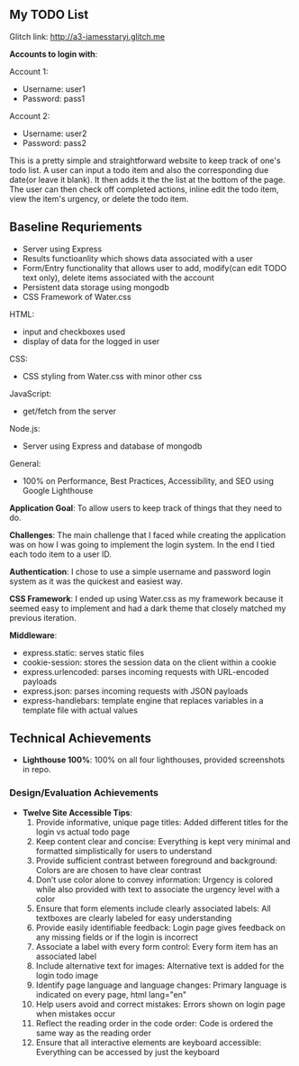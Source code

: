 ## My TODO List

Glitch link: http://a3-jamesstaryi.glitch.me

**Accounts to login with**:

Account 1:
- Username: user1
- Password: pass1

Account 2:
- Username: user2
- Password: pass2

This is a pretty simple and straightforward website to keep track of one's todo list. A user can input a todo item and also the corresponding due date(or leave it blank). It then adds it the the list at the bottom of the page. The user can then check off completed actions, inline edit the todo item, view the item's urgency, or delete the todo item.

## Baseline Requriements
- Server using Express
- Results functioanlity which shows data associated with a user
- Form/Entry functionality that allows user to add, modify(can edit TODO text only), delete items associated with the account
- Persistent data storage using mongodb
- CSS Framework of Water.css

HTML:
- input and checkboxes used
- display of data for the logged in user

CSS:
- CSS styling from Water.css with minor other css

JavaScript:
- get/fetch from the server

Node.js:
- Server using Express and database of mongodb

General:
- 100% on Performance, Best Practices, Accessibility, and SEO using Google Lighthouse


**Application Goal**: To allow users to keep track of things that they need to do.

**Challenges**: The main challenge that I faced while creating the application was on how I was going to implement the login system. In the end I tied each todo item to a user ID.

**Authentication**: I chose to use a simple username and password login system as it was the quickest and easiest way.

**CSS Framework**: I ended up using Water.css as my framework because it seemed easy to implement and had a dark theme that closely matched my previous iteration.

**Middleware**:
- express.static: serves static files
- cookie-session: stores the session data on the client within a cookie
- express.urlencoded: parses incoming requests with URL-encoded payloads
- express.json: parses incoming requests with JSON payloads
- express-handlebars: template engine that replaces variables in a template file with actual values

## Technical Achievements
- **Lighthouse 100%**: 100% on all four lighthouses, provided screenshots in repo.

### Design/Evaluation Achievements
- **Twelve Site Accessible Tips**: 
  1. Provide informative, unique page titles: Added different titles for the login vs actual todo page
  2. Keep content clear and concise: Everything is kept very minimal and formatted simplistically for users to understand
  3. Provide sufficient contrast between foreground and background: Colors are are chosen to have clear contrast
  4. Don’t use color alone to convey information: Urgency is colored while also provided with text to associate the urgency level with a color
  5. Ensure that form elements include clearly associated labels: All textboxes are clearly labeled for easy understanding
  6. Provide easily identifiable feedback: Login page gives feedback on any missing fields or if the login is incorrect
  7. Associate a label with every form control: Every form item has an associated label
  8. Include alternative text for images: Alternative text is added for the login todo image
  9. Identify page language and language changes: Primary language is indicated on every page, html lang="en"
  10. Help users avoid and correct mistakes: Errors shown on login page when mistakes occur
  11. Reflect the reading order in the code order: Code is ordered the same way as the reading order
  12. Ensure that all interactive elements are keyboard accessible: Everything can be accessed by just the keyboard
